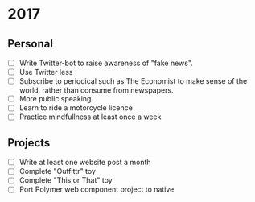 # 2017

## Personal
- [ ] Write Twitter-bot to raise awareness of "fake news".
- [ ] Use Twitter less
- [ ] Subscribe to periodical such as The Economist to make sense of the world, rather than consume from newspapers.
- [ ] More public speaking
- [ ] Learn to ride a motorcycle licence
- [ ] Practice mindfullness at least once a week

## Projects
- [ ] Write at least one website post a month
- [ ] Complete "Outfittr" toy
- [ ] Complete "This or That" toy
- [ ] Port Polymer web component project to native

